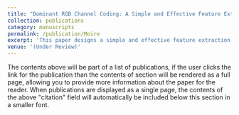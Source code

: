 ```yaml
---
title: "Dominant RGB Channel Coding: A Simple and Effective Feature Extraction Approach for Moire Pattern Detectione]{Dominant RGB Channel Coding: A Simple and Effective Feature Extraction Approach for Moire Pattern Detection"
collection: publications
category: manuscripts
permalink: /publication/Moire
excerpt: 'This paper designs a simple and effective feature extraction method to capture the key characteristics of the images with moire patterns. The most interesting thing is that just the direct usage of DRC coding results is able to provide satisfactory detection.'
venue: '(Under Review)'
---
```


The contents above will be part of a list of publications, if the user clicks the link for the publication than the contents of section will be rendered as a full page, allowing you to provide more information about the paper for the reader. When publications are displayed as a single page, the contents of the above "citation" field will automatically be included below this section in a smaller font.
